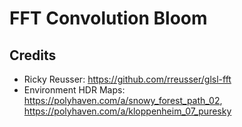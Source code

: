 # FFT Convolution Bloom

## Credits

- Ricky Reusser: https://github.com/rreusser/glsl-fft
- Environment HDR Maps: https://polyhaven.com/a/snowy_forest_path_02, https://polyhaven.com/a/kloppenheim_07_puresky